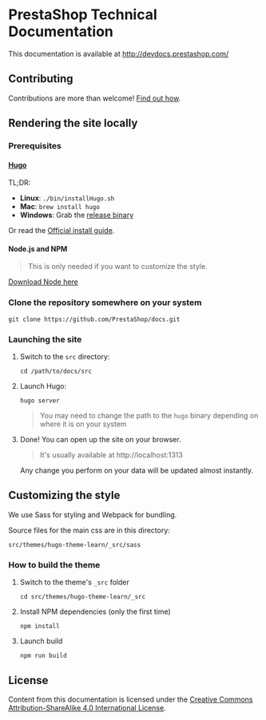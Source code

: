 # PrestaShop Technical Documentation

This documentation is available at http://devdocs.prestashop.com/

## Contributing

Contributions are more than welcome! [Find out how](http://devdocs.prestashop.com/1.7/contribute/documentation/how/).

## Rendering the site locally

### Prerequisites

#### [Hugo](https://gohugo.io/)

TL;DR:

* **Linux**: `./bin/installHugo.sh`
* **Mac**: `brew install hugo`
* **Windows**: Grab the [release binary](https://github.com/gohugoio/hugo/releases)

Or read the [Official install guide](https://gohugo.io/getting-started/installing).

#### Node.js and NPM

> This is only needed if you want to customize the style.

[Download Node here](https://nodejs.org/en/)

### Clone the repository somewhere on your system

```
git clone https://github.com/PrestaShop/docs.git
```

### Launching the site

1. Switch to the `src` directory:
    ```
    cd /path/to/docs/src
    ```

2. Launch Hugo:
    ```
    hugo server
    ```
    > You may need to change the path to the `hugo` binary depending on where it is on your system

3. Done! You can open up the site on your browser.

    > It's usually available at http://localhost:1313
    
    Any change you perform on your data will be updated almost instantly.

## Customizing the style

We use Sass for styling and Webpack for bundling.

Source files for the main css are in this directory:
```
src/themes/hugo-theme-learn/_src/sass
```

### How to build the theme

1. Switch to the theme's `_src` folder
    ```
    cd src/themes/hugo-theme-learn/_src
    ```

2. Install NPM dependencies (only the first time)
    ```
    npm install
    ```
    
3. Launch build
    ```
    npm run build
    ```

## License

Content from this documentation is licensed under the [Creative Commons Attribution-ShareAlike 4.0 International License](http://creativecommons.org/licenses/by-sa/4.0/).
